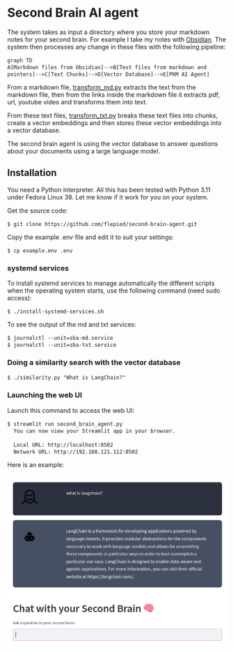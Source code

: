 # Second Brain AI agent

The system takes as input a directory where you store your markdown notes for your second brain. For example I take my notes with [Obsidian](https://obsidian.md/). The system then processes any change in these files with the following pipeline:

```mermaid
graph TD
A[Markdown files from Obsidian]-->B[Text files from markdown and pointers]-->C[Text Chunks]-->D[Vector Database]-->E[PKM AI Agent]
```

From a markdown file, [transform_md.py](transform_md.py) extracts the text from the markdown file, then from the links inside the markdown file it extracts pdf, url, youtube video and transforms them into text.

From these text files, [transform_txt.py](transform_txt.py) breaks these text files into chunks, create a vector embeddings and then stores these vector embeddings into a vector database.

The second brain agent is using the vector database to answer questions about your documents using a large language model.

## Installation

You need a Python interpreter. All this has been tested with Python 3.11 under Fedora Linux 38. Let me know if it work for you on your system.

Get the source code:

```ShellSession
$ git clone https://github.com/flepied/second-brain-agent.git
```

Copy the example .env file and edit it to suit your settings:

```ShellSession
$ cp example.env .env
```

### systemd services

To install systemd services to manage automatically the different scripts when the operating system starts, use the following command (need sudo access):

```ShellSession
$ ./install-systemd-services.sh
```

To see the output of the md and txt services:

```ShellSession
$ journalctl --unit=sba-md.service
$ journalctl --unit=sba-txt.service
```

### Doing a similarity search with the vector database

```ShellSession
$ ./similarity.py "What is LangChain?"
```

### Launching the web UI

Launch this command to access the web UI:

```ShellSession
$ streamlit run second_brain_agent.py
  You can now view your Streamlit app in your browser.

  Local URL: http://localhost:8502
  Network URL: http://192.168.121.112:8502
```

Here is an example:

![Screenshot](screenshot.png "Screenshot")
